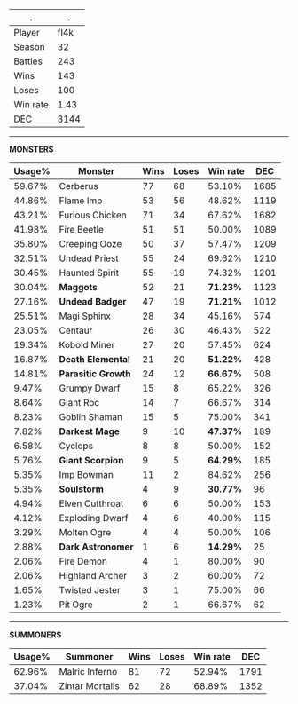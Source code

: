 .|.
|-|-
Player|fl4k
Season|32
Battles|243
Wins|143
Loses|100
Win rate|1.43
DEC|3144

---
**MONSTERS**

Usage%|Monster|Wins|Loses|Win rate|DEC|
-|-|-|-|-|-|
59.67%|Cerberus|77|68|53.10%|1685|
44.86%|Flame Imp|53|56|48.62%|1119|
43.21%|Furious Chicken|71|34|67.62%|1682|
41.98%|Fire Beetle|51|51|50.00%|1089|
35.80%|Creeping Ooze|50|37|57.47%|1209|
32.51%|Undead Priest|55|24|69.62%|1210|
30.45%|Haunted Spirit|55|19|74.32%|1201|
30.04%|**Maggots**|52|21|**71.23%**|1123|
27.16%|**Undead Badger**|47|19|**71.21%**|1012|
25.51%|Magi Sphinx|28|34|45.16%|574|
23.05%|Centaur|26|30|46.43%|522|
19.34%|Kobold Miner|27|20|57.45%|624|
16.87%|**Death Elemental**|21|20|**51.22%**|428|
14.81%|**Parasitic Growth**|24|12|**66.67%**|508|
9.47%|Grumpy Dwarf|15|8|65.22%|326|
8.64%|Giant Roc|14|7|66.67%|314|
8.23%|Goblin Shaman|15|5|75.00%|341|
7.82%|**Darkest Mage**|9|10|**47.37%**|189|
6.58%|Cyclops|8|8|50.00%|152|
5.76%|**Giant Scorpion**|9|5|**64.29%**|185|
5.35%|Imp Bowman|11|2|84.62%|256|
5.35%|**Soulstorm**|4|9|**30.77%**|96|
4.94%|Elven Cutthroat|6|6|50.00%|153|
4.12%|Exploding Dwarf|4|6|40.00%|115|
3.29%|Molten Ogre|4|4|50.00%|106|
2.88%|**Dark Astronomer**|1|6|**14.29%**|25|
2.06%|Fire Demon|4|1|80.00%|90|
2.06%|Highland Archer|3|2|60.00%|72|
1.65%|Twisted Jester|3|1|75.00%|66|
1.23%|Pit Ogre|2|1|66.67%|62|

---
**SUMMONERS**

Usage%|Summoner|Wins|Loses|Win rate|DEC|
-|-|-|-|-|-|
62.96%|Malric Inferno|81|72|52.94%|1791|
37.04%|Zintar Mortalis|62|28|68.89%|1352|

